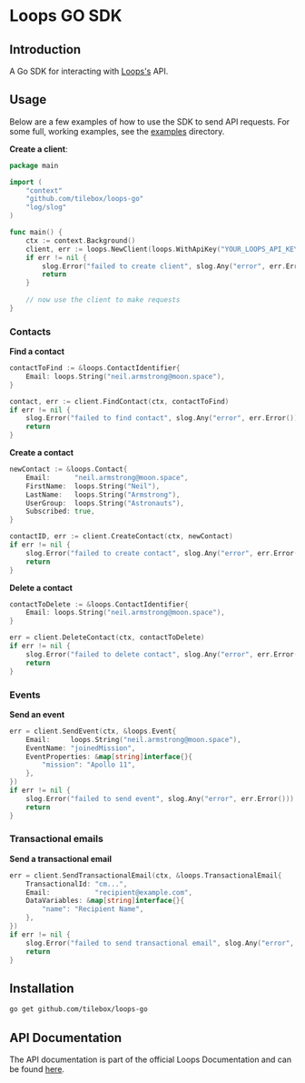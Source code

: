 # Loops GO SDK

## Introduction

A Go SDK for interacting with [Loops's](https://loops.so) API.

## Usage

Below are a few examples of how to use the SDK to send API requests.
For some full, working examples, see the [examples](examples) directory.

**Create a client**:

```go
package main

import (
	"context"
	"github.com/tilebox/loops-go"
	"log/slog"
)

func main() {
	ctx := context.Background()
	client, err := loops.NewClient(loops.WithApiKey("YOUR_LOOPS_API_KEY"))
	if err != nil {
		slog.Error("failed to create client", slog.Any("error", err.Error()))
		return
	}
	
	// now use the client to make requests
}
```

### Contacts

**Find a contact**
```go
contactToFind := &loops.ContactIdentifier{
    Email: loops.String("neil.armstrong@moon.space"),
}

contact, err := client.FindContact(ctx, contactToFind)
if err != nil {
    slog.Error("failed to find contact", slog.Any("error", err.Error()))
    return
}
```

**Create a contact**
```go
newContact := &loops.Contact{
    Email:      "neil.armstrong@moon.space",
    FirstName:  loops.String("Neil"),
    LastName:   loops.String("Armstrong"),
    UserGroup:  loops.String("Astronauts"),
    Subscribed: true,
}

contactID, err := client.CreateContact(ctx, newContact)
if err != nil {
    slog.Error("failed to create contact", slog.Any("error", err.Error()))
    return
}
```

**Delete a contact**
```go
contactToDelete := &loops.ContactIdentifier{
    Email: loops.String("neil.armstrong@moon.space"),
}

err = client.DeleteContact(ctx, contactToDelete)
if err != nil {
    slog.Error("failed to delete contact", slog.Any("error", err.Error()))
    return
}
```

### Events

**Send an event**
```go
err = client.SendEvent(ctx, &loops.Event{
    Email:     loops.String("neil.armstrong@moon.space"),
    EventName: "joinedMission",
    EventProperties: &map[string]interface{}{
        "mission": "Apollo 11",
    },
})
if err != nil {
    slog.Error("failed to send event", slog.Any("error", err.Error()))
    return
}
```

### Transactional emails

**Send a transactional email**

```go
err = client.SendTransactionalEmail(ctx, &loops.TransactionalEmail{
    TransactionalId: "cm...",
    Email:           "recipient@example.com",
    DataVariables: &map[string]interface{}{
        "name": "Recipient Name",
    },
})
if err != nil {
    slog.Error("failed to send transactional email", slog.Any("error", err.Error()))
    return
}
```

## Installation

```bash
go get github.com/tilebox/loops-go
```

## API Documentation

The API documentation is part of the official Loops Documentation and can be found [here](https://app.loops.so/docs/api-reference/).
